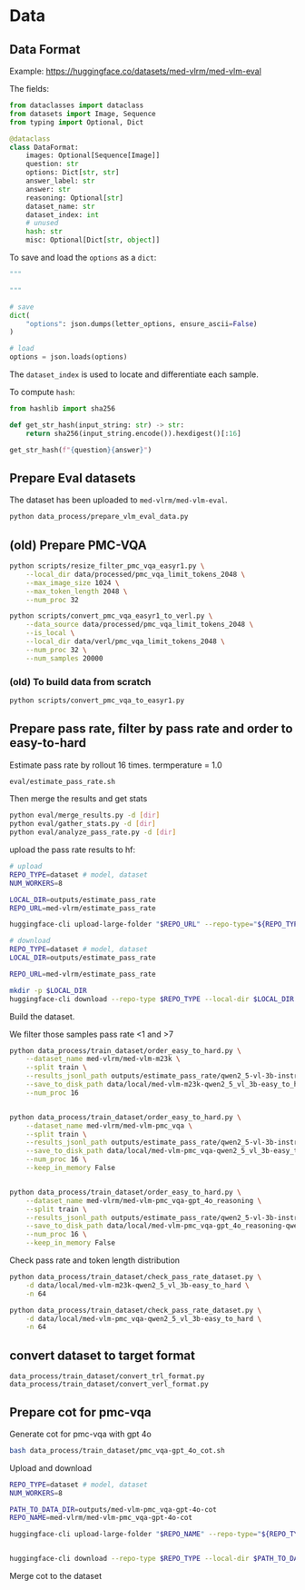 # Data

## Data Format

Example: https://huggingface.co/datasets/med-vlrm/med-vlm-eval

The fields:
```python
from dataclasses import dataclass
from datasets import Image, Sequence
from typing import Optional, Dict

@dataclass
class DataFormat:
    images: Optional[Sequence[Image]]
    question: str
    options: Dict[str, str]
    answer_label: str
    answer: str
    reasoning: Optional[str]
    dataset_name: str
    dataset_index: int
    # unused
    hash: str
    misc: Optional[Dict[str, object]]
```

To save and load the `options` as a `dict`:
```python
"""

"""

# save
dict(
    "options": json.dumps(letter_options, ensure_ascii=False)
)

# load
options = json.loads(options)
```


The `dataset_index` is used to locate and differentiate each sample.


To compute `hash`:
```python
from hashlib import sha256

def get_str_hash(input_string: str) -> str:
    return sha256(input_string.encode()).hexdigest()[:16]

get_str_hash(f"{question}{answer}")
```

## Prepare Eval datasets

The dataset has been uploaded to `med-vlrm/med-vlm-eval`.

```bash
python data_process/prepare_vlm_eval_data.py
```

## (old) Prepare PMC-VQA

```bash
python scripts/resize_filter_pmc_vqa_easyr1.py \
    --local_dir data/processed/pmc_vqa_limit_tokens_2048 \
    --max_image_size 1024 \
    --max_token_length 2048 \
    --num_proc 32

python scripts/convert_pmc_vqa_easyr1_to_verl.py \
    --data_source data/processed/pmc_vqa_limit_tokens_2048 \
    --is_local \
    --local_dir data/verl/pmc_vqa_limit_tokens_2048 \
    --num_proc 32 \
    --num_samples 20000
```


### (old) To build data from scratch

```bash
python scripts/convert_pmc_vqa_to_easyr1.py
```


## Prepare pass rate, filter by pass rate and order to easy-to-hard

Estimate pass rate by rollout 16 times. termperature = 1.0

```bash
eval/estimate_pass_rate.sh
```

Then merge the results and get stats

```bash
python eval/merge_results.py -d [dir]
python eval/gather_stats.py -d [dir]
python eval/analyze_pass_rate.py -d [dir]
```

upload the pass rate results to hf:

```bash
# upload
REPO_TYPE=dataset # model, dataset
NUM_WORKERS=8

LOCAL_DIR=outputs/estimate_pass_rate
REPO_URL=med-vlrm/estimate_pass_rate

huggingface-cli upload-large-folder "$REPO_URL" --repo-type="${REPO_TYPE}" "$LOCAL_DIR" --num-workers="${NUM_WORKERS}"

# download
REPO_TYPE=dataset # model, dataset
LOCAL_DIR=outputs/estimate_pass_rate

REPO_URL=med-vlrm/estimate_pass_rate

mkdir -p $LOCAL_DIR
huggingface-cli download --repo-type $REPO_TYPE --local-dir $LOCAL_DIR ${REPO_URL}
```

Build the dataset.

We filter those samples pass rate <1 and >7

```bash
python data_process/train_dataset/order_easy_to_hard.py \
    --dataset_name med-vlrm/med-vlm-m23k \
    --split train \
    --results_jsonl_path outputs/estimate_pass_rate/qwen2_5-vl-3b-instruct-med-vlm-m23k/eval_results.jsonl \
    --save_to_disk_path data/local/med-vlm-m23k-qwen2_5_vl_3b-easy_to_hard \
    --num_proc 16


python data_process/train_dataset/order_easy_to_hard.py \
    --dataset_name med-vlrm/med-vlm-pmc_vqa \
    --split train \
    --results_jsonl_path outputs/estimate_pass_rate/qwen2_5-vl-3b-instruct-med-vlm-pmc_vqa/eval_results.jsonl \
    --save_to_disk_path data/local/med-vlm-pmc_vqa-qwen2_5_vl_3b-easy_to_hard \
    --num_proc 16 \
    --keep_in_memory False


python data_process/train_dataset/order_easy_to_hard.py \
    --dataset_name med-vlrm/med-vlm-pmc_vqa-gpt_4o_reasoning \
    --split train \
    --results_jsonl_path outputs/estimate_pass_rate/qwen2_5-vl-3b-instruct-med-vlm-pmc_vqa/eval_results.jsonl \
    --save_to_disk_path data/local/med-vlm-pmc_vqa-gpt_4o_reasoning-qwen2_5_vl_3b-easy_to_hard \
    --num_proc 16 \
    --keep_in_memory False
```

Check pass rate and token length distribution

```bash
python data_process/train_dataset/check_pass_rate_dataset.py \
    -d data/local/med-vlm-m23k-qwen2_5_vl_3b-easy_to_hard \
    -n 64

python data_process/train_dataset/check_pass_rate_dataset.py \
    -d data/local/med-vlm-pmc_vqa-qwen2_5_vl_3b-easy_to_hard \
    -n 64
```

## convert dataset to target format

```
data_process/train_dataset/convert_trl_format.py
data_process/train_dataset/convert_verl_format.py
```

## Prepare cot for pmc-vqa

Generate cot for pmc-vqa with gpt 4o
```bash
bash data_process/train_dataset/pmc_vqa-gpt_4o_cot.sh
```

Upload and download

```bash
REPO_TYPE=dataset # model, dataset
NUM_WORKERS=8

PATH_TO_DATA_DIR=outputs/med-vlm-pmc_vqa-gpt-4o-cot
REPO_NAME=med-vlrm/med-vlm-pmc_vqa-gpt-4o-cot

huggingface-cli upload-large-folder "$REPO_NAME" --repo-type="${REPO_TYPE}" "$PATH_TO_DATA_DIR" --num-workers="${NUM_WORKERS}"


huggingface-cli download --repo-type $REPO_TYPE --local-dir $PATH_TO_DATA_DIR ${REPO_NAME}
```

Merge cot to the dataset

```bash
```


